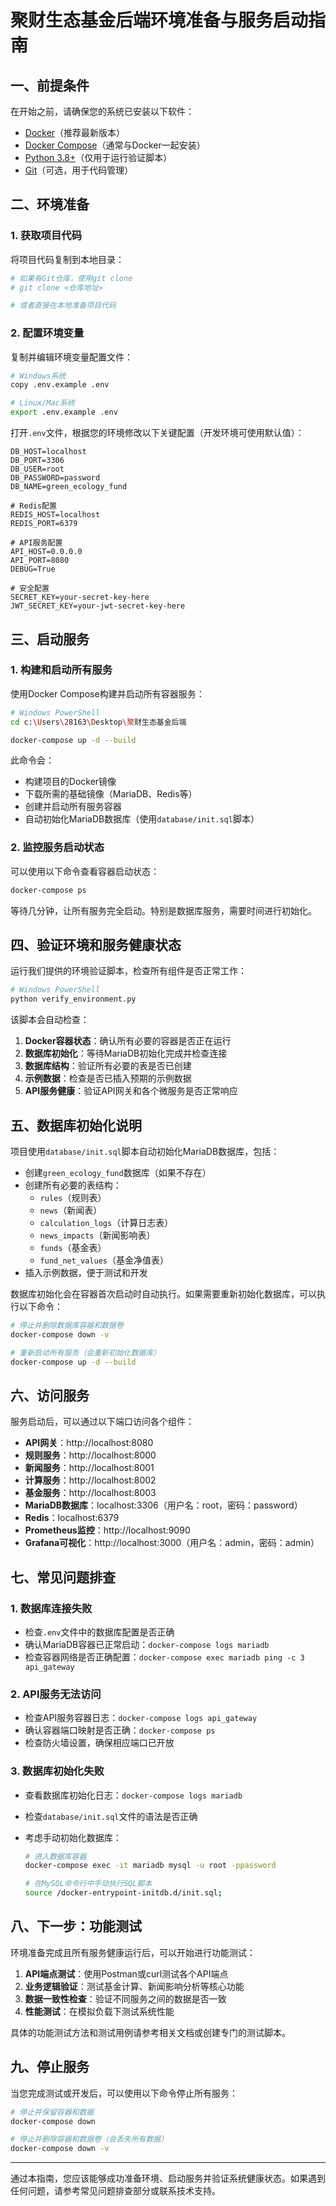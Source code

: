 # 聚财生态基金后端环境准备与服务启动指南

## 一、前提条件

在开始之前，请确保您的系统已安装以下软件：

- [Docker](https://www.docker.com/get-started)（推荐最新版本）
- [Docker Compose](https://docs.docker.com/compose/install/)（通常与Docker一起安装）
- [Python 3.8+](https://www.python.org/downloads/)（仅用于运行验证脚本）
- [Git](https://git-scm.com/downloads)（可选，用于代码管理）

## 二、环境准备

### 1. 获取项目代码

将项目代码复制到本地目录：

```bash
# 如果有Git仓库，使用git clone
# git clone <仓库地址> 

# 或者直接在本地准备项目代码
```

### 2. 配置环境变量

复制并编辑环境变量配置文件：

```bash
# Windows系统
copy .env.example .env

# Linux/Mac系统
export .env.example .env
```

打开`.env`文件，根据您的环境修改以下关键配置（开发环境可使用默认值）：

```
DB_HOST=localhost
DB_PORT=3306
DB_USER=root
DB_PASSWORD=password
DB_NAME=green_ecology_fund

# Redis配置
REDIS_HOST=localhost
REDIS_PORT=6379

# API服务配置
API_HOST=0.0.0.0
API_PORT=8080
DEBUG=True

# 安全配置
SECRET_KEY=your-secret-key-here
JWT_SECRET_KEY=your-jwt-secret-key-here
```

## 三、启动服务

### 1. 构建和启动所有服务

使用Docker Compose构建并启动所有容器服务：

```bash
# Windows PowerShell
cd c:\Users\28163\Desktop\聚财生态基金后端

docker-compose up -d --build
```

此命令会：
- 构建项目的Docker镜像
- 下载所需的基础镜像（MariaDB、Redis等）
- 创建并启动所有服务容器
- 自动初始化MariaDB数据库（使用`database/init.sql`脚本）

### 2. 监控服务启动状态

可以使用以下命令查看容器启动状态：

```bash
docker-compose ps
```

等待几分钟，让所有服务完全启动。特别是数据库服务，需要时间进行初始化。

## 四、验证环境和服务健康状态

运行我们提供的环境验证脚本，检查所有组件是否正常工作：

```bash
# Windows PowerShell
python verify_environment.py
```

该脚本会自动检查：

1. **Docker容器状态**：确认所有必要的容器是否正在运行
2. **数据库初始化**：等待MariaDB初始化完成并检查连接
3. **数据库结构**：验证所有必要的表是否已创建
4. **示例数据**：检查是否已插入预期的示例数据
5. **API服务健康**：验证API网关和各个微服务是否正常响应

## 五、数据库初始化说明

项目使用`database/init.sql`脚本自动初始化MariaDB数据库，包括：

- 创建`green_ecology_fund`数据库（如果不存在）
- 创建所有必要的表结构：
  - `rules`（规则表）
  - `news`（新闻表）
  - `calculation_logs`（计算日志表）
  - `news_impacts`（新闻影响表）
  - `funds`（基金表）
  - `fund_net_values`（基金净值表）
- 插入示例数据，便于测试和开发

数据库初始化会在容器首次启动时自动执行。如果需要重新初始化数据库，可以执行以下命令：

```bash
# 停止并删除数据库容器和数据卷
docker-compose down -v

# 重新启动所有服务（会重新初始化数据库）
docker-compose up -d --build
```

## 六、访问服务

服务启动后，可以通过以下端口访问各个组件：

- **API网关**：http://localhost:8080
- **规则服务**：http://localhost:8000
- **新闻服务**：http://localhost:8001
- **计算服务**：http://localhost:8002
- **基金服务**：http://localhost:8003
- **MariaDB数据库**：localhost:3306（用户名：root，密码：password）
- **Redis**：localhost:6379
- **Prometheus监控**：http://localhost:9090
- **Grafana可视化**：http://localhost:3000（用户名：admin，密码：admin）

## 七、常见问题排查

### 1. 数据库连接失败

- 检查`.env`文件中的数据库配置是否正确
- 确认MariaDB容器已正常启动：`docker-compose logs mariadb`
- 检查容器网络是否正确配置：`docker-compose exec mariadb ping -c 3 api_gateway`

### 2. API服务无法访问

- 检查API服务容器日志：`docker-compose logs api_gateway`
- 确认容器端口映射是否正确：`docker-compose ps`
- 检查防火墙设置，确保相应端口已开放

### 3. 数据库初始化失败

- 查看数据库初始化日志：`docker-compose logs mariadb`
- 检查`database/init.sql`文件的语法是否正确
- 考虑手动初始化数据库：
  
  ```bash
  # 进入数据库容器
  docker-compose exec -it mariadb mysql -u root -ppassword
  
  # 在MySQL命令行中手动执行SQL脚本
  source /docker-entrypoint-initdb.d/init.sql;
  ```

## 八、下一步：功能测试

环境准备完成且所有服务健康运行后，可以开始进行功能测试：

1. **API端点测试**：使用Postman或curl测试各个API端点
2. **业务逻辑验证**：测试基金计算、新闻影响分析等核心功能
3. **数据一致性检查**：验证不同服务之间的数据是否一致
4. **性能测试**：在模拟负载下测试系统性能

具体的功能测试方法和测试用例请参考相关文档或创建专门的测试脚本。

## 九、停止服务

当您完成测试或开发后，可以使用以下命令停止所有服务：

```bash
# 停止并保留容器和数据
docker-compose down

# 停止并删除容器和数据卷（会丢失所有数据）
docker-compose down -v
```

---

通过本指南，您应该能够成功准备环境、启动服务并验证系统健康状态。如果遇到任何问题，请参考常见问题排查部分或联系技术支持。